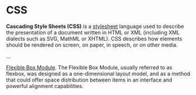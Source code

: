 # CSS

**Cascading Style Sheets (CSS)** is a [stylesheet](https://developer.mozilla.org/en-US/docs/Web/API/StyleSheet) language used to describe the presentation of a document written in HTML or XML (including XML dialects such as SVG, MathML or XHTML). CSS describes how elements should be rendered on screen, on paper, in speech, or on other media.

...

[Flexible Box Module](https://developer.mozilla.org/en-US/docs/Web/CSS/CSS_Flexible_Box_Layout/Basic_Concepts_of_Flexbox). The Flexible Box Module, usually referred to as flexbox, was designed as a one-dimensional layout model, and as a method that could offer space distribution between items in an interface and powerful alignment capabilities.


